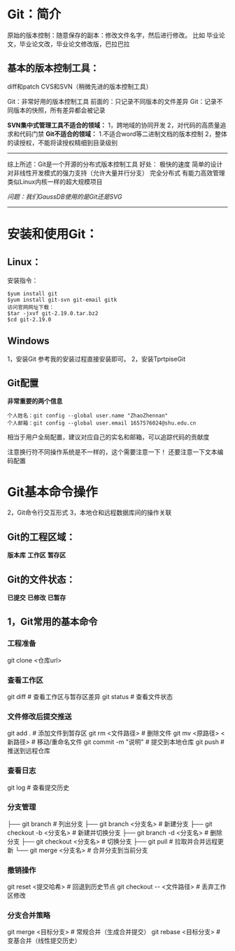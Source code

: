 # Git：简介
原始的版本控制：随意保存的副本：修改文件名字，然后进行修改。
比如
毕业论文，毕业论文改，毕业论文修改版，巴拉巴拉

## 基本的版本控制工具：
diff和patch
CVS和SVN（稍微先进的版本控制工具）

Git：非常好用的版本控制工具
前面的：只记录不同版本的文件差异
Git：记录不同版本的快照，所有差异都会被记录

**SVN集中式管理工具不适合的领域：**
1，跨地域的协同开发
2，对代码的高质量追求和代码门禁
**Git不适合的领域：**
1.不适合word等二进制文档的版本控制
2，整体的读授权，不能将读授权精细到目录级别

---
综上所述：Git是一个开源的分布式版本控制工具
好处：
极快的速度
简单的设计
对非线性开发模式的强力支持（允许大量并行分支）
完全分布式
有能力高效管理类似Linux内核一样的超大规模项目

*问题：我们GaussDB使用的是Git还是SVG*

---
# 安装和使用Git：
## Linux：
安装指令：
```
$yum install git
$yum install git-svn git-email gitk
访问官网网址下载：
$tar -jxvf git-2.19.0.tar.bz2
$cd git-2.19.0
```

## Windows
1，安装Git
参考我的安装过程直接安装即可。
2，安装TprtpiseGit
## Git配置
**非常重要的两个信息**
```
个人姓名：git config --global user.name "ZhaoZhennan"
个人邮箱：git config --global user.email 1657576024@shu.edu.cn
```
相当于用户全局配置，建议对应自己的实名和邮箱，可以追踪代码的贡献度

注意换行符不同操作系统是不一样的，这个需要注意一下！
还要注意一下文本编码配置

# Git基本命令操作

2，Git命令行交互形式
3，本地仓和远程数据库间的操作关联
## Git的工程区域：
**版本库**
**工作区**
**暂存区**
## Git的文件状态：
**已提交**
**已修改**
**已暂存**
## 1，Git常用的基本命令
### 工程准备
git clone <仓库url>  

### 查看工作区
git diff                # 查看工作区与暂存区差异
git status              # 查看文件状态

### 文件修改后提交推送
git add .               # 添加文件到暂存区
git rm <文件路径>       # 删除文件
git mv <原路径> <新路径> # 移动/重命名文件
git commit -m "说明"     # 提交到本地仓库
git push                # 推送到远程仓库

### 查看日志
git log                 # 查看提交历史

### 分支管理
├── git branch                  # 列出分支
├── git branch <分支名>         # 新建分支
├── git checkout -b <分支名>    # 新建并切换分支
├── git branch -d <分支名>      # 删除分支
├── git checkout <分支名>       # 切换分支
├── git pull                    # 拉取并合并远程更新
└── git merge <分支名>          # 合并分支到当前分支

### 撤销操作
git reset <提交哈希>            # 回退到历史节点
git checkout -- <文件路径>      # 丢弃工作区修改

### 分支合并策略
git merge <目标分支>            # 常规合并（生成合并提交）
git rebase <目标分支>           # 变基合并（线性提交历史）
























